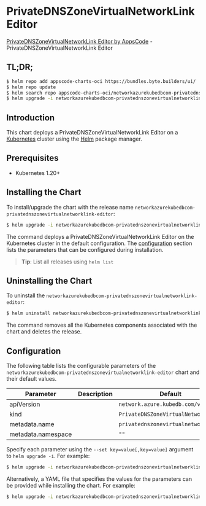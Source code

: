 # PrivateDNSZoneVirtualNetworkLink Editor

[PrivateDNSZoneVirtualNetworkLink Editor by AppsCode](https://byte.builders) - PrivateDNSZoneVirtualNetworkLink Editor

## TL;DR;

```bash
$ helm repo add appscode-charts-oci https://bundles.byte.builders/ui/
$ helm repo update
$ helm search repo appscode-charts-oci/networkazurekubedbcom-privatednszonevirtualnetworklink-editor --version=v0.4.19
$ helm upgrade -i networkazurekubedbcom-privatednszonevirtualnetworklink-editor appscode-charts-oci/networkazurekubedbcom-privatednszonevirtualnetworklink-editor -n default --create-namespace --version=v0.4.19
```

## Introduction

This chart deploys a PrivateDNSZoneVirtualNetworkLink Editor on a [Kubernetes](http://kubernetes.io) cluster using the [Helm](https://helm.sh) package manager.

## Prerequisites

- Kubernetes 1.20+

## Installing the Chart

To install/upgrade the chart with the release name `networkazurekubedbcom-privatednszonevirtualnetworklink-editor`:

```bash
$ helm upgrade -i networkazurekubedbcom-privatednszonevirtualnetworklink-editor appscode-charts-oci/networkazurekubedbcom-privatednszonevirtualnetworklink-editor -n default --create-namespace --version=v0.4.19
```

The command deploys a PrivateDNSZoneVirtualNetworkLink Editor on the Kubernetes cluster in the default configuration. The [configuration](#configuration) section lists the parameters that can be configured during installation.

> **Tip**: List all releases using `helm list`

## Uninstalling the Chart

To uninstall the `networkazurekubedbcom-privatednszonevirtualnetworklink-editor`:

```bash
$ helm uninstall networkazurekubedbcom-privatednszonevirtualnetworklink-editor -n default
```

The command removes all the Kubernetes components associated with the chart and deletes the release.

## Configuration

The following table lists the configurable parameters of the `networkazurekubedbcom-privatednszonevirtualnetworklink-editor` chart and their default values.

|     Parameter      | Description |                    Default                     |
|--------------------|-------------|------------------------------------------------|
| apiVersion         |             | <code>network.azure.kubedb.com/v1alpha1</code> |
| kind               |             | <code>PrivateDNSZoneVirtualNetworkLink</code>  |
| metadata.name      |             | <code>privatednszonevirtualnetworklink</code>  |
| metadata.namespace |             | <code>""</code>                                |


Specify each parameter using the `--set key=value[,key=value]` argument to `helm upgrade -i`. For example:

```bash
$ helm upgrade -i networkazurekubedbcom-privatednszonevirtualnetworklink-editor appscode-charts-oci/networkazurekubedbcom-privatednszonevirtualnetworklink-editor -n default --create-namespace --version=v0.4.19 --set apiVersion=network.azure.kubedb.com/v1alpha1
```

Alternatively, a YAML file that specifies the values for the parameters can be provided while
installing the chart. For example:

```bash
$ helm upgrade -i networkazurekubedbcom-privatednszonevirtualnetworklink-editor appscode-charts-oci/networkazurekubedbcom-privatednszonevirtualnetworklink-editor -n default --create-namespace --version=v0.4.19 --values values.yaml
```

